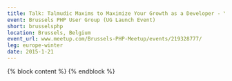 ```yaml
---
title: Talk: Talmudic Maxims to Maximize Your Growth as a Developer - Yitzchok Willroth
event: Brussels PHP User Group (UG Launch Event)
short: brusselsphp
location: Brussels, Belgium
event_url: www.meetup.com/Brussels-PHP-Meetup/events/219328777/
leg: europe-winter
date: 2015-1-21
---
```

{% block content %}
{% endblock %}